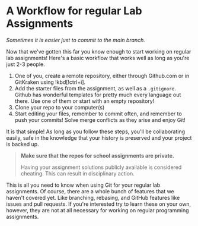 # A Workflow for regular Lab Assignments

_Sometimes it is easier just to commit to the main branch._

Now that we've gotten this far you know enough to start working on regular lab
assignments! Here's a basic workflow that works well as long as you're just
2-3 people.

1. One of you, create a remote repository, either through Github.com or in GitKraken using !kbd[!ctrl+i].
2. Add the starter files from the assignment, as well as a `.gitignore`. Github
   has wonderful templates for pretty much every language out there. Use one of
   them or start with an empty repository!
3. Clone your repo to your computer(s)
4. Start editing your files, remember to commit often, and remember to push your
   commits! Solve merge conflicts as they arise and enjoy Git!

It is that simple! As long as you follow these steps, you'll be collaborating
easily, safe in the knowledge that your history is preserved and your project is
backed up.

> **Make sure that the repos for school assignments are private.**
>
> Having your assignment solutions publicly available is considered cheating.
> This can result in disciplinary action.

This is all you need to know when using Git for your regular lab assignments. Of
course, there are a whole bunch of features that we haven't covered yet. Like
branching, rebasing, and GitHub features like issues and pull requests. If
you're interested try to learn these on your own, however, they are not at all
necessary for working on regular programming assignments.
